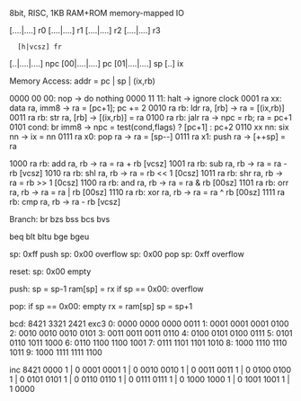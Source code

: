 8bit, RISC, 1KB RAM+ROM
memory-mapped IO

   [....|....] r0
   [....|....] r1
   [....|....] r2
   [....|....] r3

      [h|vcsz] fr
[..|....|....] npc
[00|....|....] pc
[01|....|....] sp
[..]           ix

Memory Access: addr = pc | sp | (ix,rb)


0000 00 00:  nop            ->  do nothing
0000 11 11:  halt           ->  ignore clock
0001 ra xx:  data ra, imm8  ->  ra = [pc+1]; pc += 2
0010 ra rb:  ldr  ra, [rb]  ->  ra = [(ix,rb)]
0011 ra rb:  str  ra, [rb]  ->  [(ix,rb)] = ra
0100 ra rb:  jalr ra        ->  npc = rb; ra = pc+1
0101  cond:  br   imm8      ->  npc = test(cond,flags) ? [pc+1] : pc+2
0110 xx nn:  six  nn        ->  ix = nn
0111 ra x0:  pop  ra        ->  ra = [sp--]
0111 ra x1:  push ra        ->  [++sp] = ra

1000 ra rb:  add  ra, rb    ->  ra = ra + rb  [vcsz]
1001 ra rb:  sub  ra, rb    ->  ra = ra - rb  [vcsz]
1010 ra rb:  shl  ra, rb    ->  ra = rb << 1  [0csz]
1011 ra rb:  shr  ra, rb    ->  ra = rb >> 1  [0csz]
1100 ra rb:  and  ra, rb    ->  ra = ra & rb  [00sz]
1101 ra rb:  orr  ra, rb    ->  ra = ra | rb  [00sz]
1110 ra rb:  xor  ra, rb    ->  ra = ra ^ rb  [00sz]
1111 ra rb:  cmp  ra, rb    ->       ra - rb  [vcsz]

Branch:
br
bzs
bss
bcs
bvs

beq
blt
bltu
bge
bgeu


sp: 0xff  push  sp: 0x00   overflow
sp: 0x00  pop   sp: 0xff   overflow




reset:
sp: 0x00  empty

push:
sp = sp-1
ram[sp] = rx
if sp == 0x00: overflow

pop:
if sp == 0x00: empty
rx = ram[sp]
sp = sp+1




bcd: 8421  3321  2421  exc3
0:   0000  0000  0000  0011
1:   0001  0001  0001  0100
2:   0010  0010  0010  0101
3:   0011  0011  0011  0110
4:   0100  0101  0100  0111
5:   0101  0110  1011  1000
6:   0110  1100  1100  1001
7:   0111  1101  1101  1010
8:   1000  1110  1110  1011
9:   1000  1111  1111  1100


inc 8421
0000 1 | 0 0001
0001 1 | 0 0010
0010 1 | 0 0011
0011 1 | 0 0100
0100 1 | 0 0101
0101 1 | 0 0110
0110 1 | 0 0111
0111 1 | 0 1000
1000 1 | 0 1001
1001 1 | 1 0000
